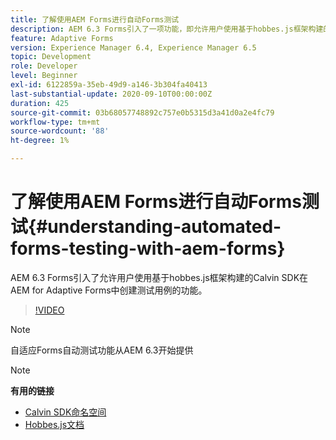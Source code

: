 ```yaml
---
title: 了解使用AEM Forms进行自动Forms测试
description: AEM 6.3 Forms引入了一项功能，即允许用户使用基于hobbes.js框架构建的Calvin SDK在AEM中为自适应Forms创建测试用例
feature: Adaptive Forms
version: Experience Manager 6.4, Experience Manager 6.5
topic: Development
role: Developer
level: Beginner
exl-id: 6122859a-35eb-49d9-a146-3b304fa40413
last-substantial-update: 2020-09-10T00:00:00Z
duration: 425
source-git-commit: 03b68057748892c757e0b5315d3a41d0a2e4fc79
workflow-type: tm+mt
source-wordcount: '88'
ht-degree: 1%

---
```


# 了解使用AEM Forms进行自动Forms测试{#understanding-automated-forms-testing-with-aem-forms}

AEM 6.3 Forms引入了允许用户使用基于hobbes.js框架构建的Calvin SDK在AEM for Adaptive Forms中创建测试用例的功能。

>[!VIDEO](https://video.tv.adobe.com/v/19700?quality=12&learn=on)

>[!NOTE]
>
>自适应Forms自动测试功能从AEM 6.3开始提供

>[!NOTE]
>
>**有用的链接**
>
>* [Calvin SDK命名空间](https://helpx.adobe.com/aem-forms/6-3/calvin-sdk-javascript-api/calvin.html)
>* [Hobbes.js文档](https://experienceleague.adobe.com/docs/experience-manager-release-information/aem-release-updates/previous-updates/aem-previous-versions.html)
